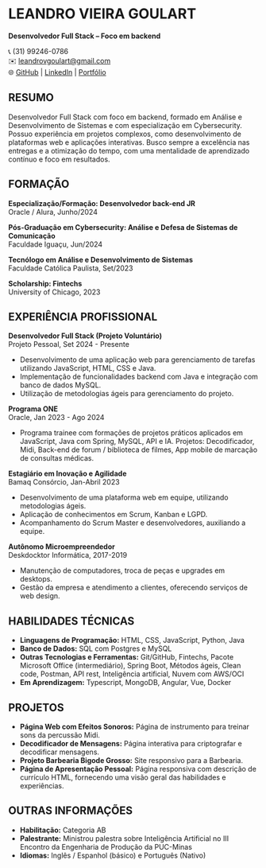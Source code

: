 # LEANDRO VIEIRA GOULART
**Desenvolvedor Full Stack – Foco em backend**

📞 (31) 99246-0786  
✉️ leandrovgoulart@gmail.com  
🌐 [GitHub](#) | [LinkedIn](#) | [Portfólio](#)

## RESUMO
Desenvolvedor Full Stack com foco em backend, formado em Análise e Desenvolvimento de Sistemas e com especialização em Cybersecurity. Possuo experiência em projetos complexos, como desenvolvimento de plataformas web e aplicações interativas. Busco sempre a excelência nas entregas e a otimização do tempo, com uma mentalidade de aprendizado contínuo e foco em resultados.

## FORMAÇÃO
**Especialização/Formação: Desenvolvedor back-end JR**  
Oracle / Alura, Junho/2024

**Pós-Graduação em Cybersecurity: Análise e Defesa de Sistemas de Comunicação**  
Faculdade Iguaçu, Jun/2024

**Tecnólogo em Análise e Desenvolvimento de Sistemas**  
Faculdade Católica Paulista, Set/2023

**Scholarship: Fintechs**  
University of Chicago, 2023

## EXPERIÊNCIA PROFISSIONAL
**Desenvolvedor Full Stack (Projeto Voluntário)**  
Projeto Pessoal, Set 2024 - Presente  
- Desenvolvimento de uma aplicação web para gerenciamento de tarefas utilizando JavaScript, HTML, CSS e Java.
- Implementação de funcionalidades backend com Java e integração com banco de dados MySQL.
- Utilização de metodologias ágeis para gerenciamento do projeto.

**Programa ONE**  
Oracle, Jan 2023 - Ago 2024  
- Programa trainee com formações de projetos práticos aplicados em JavaScript, Java com Spring, MySQL, API e IA.
Projetos: Decodificador, Midi, Back-end de forum / biblioteca de filmes, App mobile de marcação de consultas médicas. 

**Estagiário em Inovação e Agilidade**  
Bamaq Consórcio, Jan-Abril 2023  
- Desenvolvimento de uma plataforma web em equipe, utilizando metodologias ágeis.
- Aplicação de conhecimentos em Scrum, Kanban e LGPD.
- Acompanhamento do Scrum Master e desenvolvedores, auxiliando a equipe.

**Autônomo Microempreendedor**  
Deskdocktor Informática, 2017-2019  
- Manutenção de computadores, troca de peças e upgrades em desktops.
- Gestão da empresa e atendimento a clientes, oferecendo serviços de web design.

## HABILIDADES TÉCNICAS
- **Linguagens de Programação:** HTML, CSS, JavaScript, Python, Java
- **Banco de Dados:** SQL com Postgres e MySQL
- **Outras Tecnologias e Ferramentas:** Git/GitHub, Fintechs, Pacote Microsoft Office (intermediário), Spring Boot, Métodos ágeis, Clean code, Postman, API rest, Inteligência artificial, Nuvem com AWS/OCI
- **Em Aprendizagem:** Typescript, MongoDB, Angular, Vue, Docker

## PROJETOS
- **Página Web com Efeitos Sonoros:** Página de instrumento para treinar sons da percussão Midi.
- **Decodificador de Mensagens:** Página interativa para criptografar e decodificar mensagens.
- **Projeto Barbearia Bigode Grosso:** Site responsivo para a Barbearia.
- **Página de Apresentação Pessoal:** Página responsiva com descrição de currículo HTML, fornecendo uma visão geral das habilidades e experiências.

## OUTRAS INFORMAÇÕES
- **Habilitação:** Categoria AB
- **Palestrante:** Ministrou palestra sobre Inteligência Artificial no III Encontro da Engenharia de Produção da PUC-Minas
- **Idiomas:** Inglês / Espanhol (básico) e Português (Nativo)
